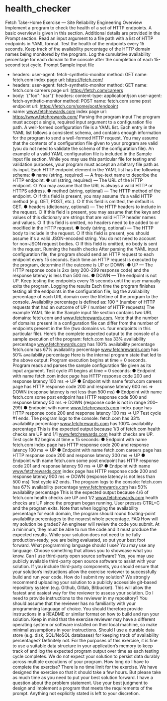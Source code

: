 # health_checker

Fetch Take-Home Exercise — Site
Reliability Engineering
Overview
Implement a program to check the health of a set of HTTP endpoints. A basic overview is given
in this section. Additional details are provided in the Prompt section.
Read an input argument to a file path with a list of HTTP endpoints in YAML format. Test the
health of the endpoints every 15 seconds. Keep track of the availability percentage of the HTTP
domain names being monitored by the program. Log the cumulative availability percentage for
each domain to the console after the completion of each 15-second test cycle.
Prompt
Sample input file
- headers:
user-agent: fetch-synthetic-monitor
method: GET
name: fetch.com index page
url: https://fetch.com/
- headers:
user-agent: fetch-synthetic-monitor
method: GET
name: fetch.com careers page
url: https://fetch.com/careers
- body: '{"foo":"bar"}'
headers:
content-type: application/json
user-agent: fetch-synthetic-monitor
method: POST
name: fetch.com some post endpoint
url: https://fetch.com/some/post/endpoint
- name: www.fetchrewards.com index page
url: https://www.fetchrewards.com/
Parsing the program input
The program must accept a single, required input argument to a configuration file path. A
well-formed configuration file is a YAML list. Each entry in the YAML list follows a consistent
schema, and contains enough information for the program to send a well-formed HTTP request.
You may assume that the contents of a configuration file given to your program are valid (you do
not need to validate the schema of the configuration file).
An example of a valid YAML configuration file is included in the Sample input file section. While
you may use this particular file for testing and validation purposes, your program must accept an
arbitrary file path as its input.
Each HTTP endpoint element in the YAML list has the following schema:
● name (string, required) — A free-text name to describe the HTTP endpoint.
● url (string, required) — The URL of the HTTP endpoint.
○ You may assume that the URL is always a valid HTTP or HTTPS address.
● method (string, optional) — The HTTP method of the endpoint.
○ If this field is present, you may assume it’s a valid HTTP method (e.g. GET, POST,
etc.).
○ If this field is omitted, the default is GET.
● headers (dictionary, optional) — The HTTP headers to include in the request.
○ If this field is present, you may assume that the keys and values of this dictionary
are strings that are valid HTTP header names and values.
○ If this field is omitted, no headers need to be added to or modified in the HTTP
request.
● body (string, optional) — The HTTP body to include in the request.
○ If this field is present, you should assume it's a valid JSON-encoded string. You
do not need to account for non-JSON request bodies.
○ If this field is omitted, no body is sent in the request.
Running the health checks
After parsing the YAML input configuration file, the program should send an HTTP request to
each endpoint every 15 seconds. Each time an HTTP request is executed by the program,
determine if the outcome is UP or DOWN:
● UP — The HTTP response code is 2xx (any 200–299 response code) and the response
latency is less than 500 ms.
● DOWN — The endpoint is not UP.
Keep testing the endpoints every 15 seconds until the user manually exits the program.
Logging the results
Each time the program finishes testing all the endpoints in the configuration file, log the
availability percentage of each URL domain over the lifetime of the program to the console.
Availability percentage is defined as:
100 * (number of HTTP requests that had an outcome of UP / number of
HTTP requests)
The example YAML file in the Sample input file section contains two URL domains: fetch.com
and www.fetchrewards.com. Note that the number of domains present in a configuration file
can differ from the number of endpoints present in the file (two domains vs. four endpoints in
this particular file).
Here’s the complete expected output to the console of a sample execution of the program:
fetch.com has 33% availability percentage
www.fetchrewards.com has 100% availability percentage
fetch.com has 67% availability percentage
www.fetchrewards.com has 50% availability percentage
Here is the internal program state that led to the above output:
Program execution begins at time = 0 seconds. Program reads and parses the sample
configuration file given as its input argument.
Test cycle #1 begins at time = 0 seconds:
● Endpoint with name fetch.com index page has HTTP response code 200 and
response latency 100 ms => UP
● Endpoint with name fetch.com careers page has HTTP response code 200 and
response latency 600 ms => DOWN (response latency is not less than 500 ms)
● Endpoint with name fetch.com some post endpoint has HTTP response code
500 and response latency 50 ms => DOWN (response code is not in range 200–299)
● Endpoint with name www.fetchrewards.com index page has HTTP response code
200 and response latency 100 ms => UP
Test cycle #1 ends. The program logs to the console:
fetch.com has 33% availability percentage
www.fetchrewards.com has 100% availability percentage
This is the expected output because 1/3 of fetch.com health checks are UP and 1/1
www.fetchrewards.com health checks are UP.
Test cycle #2 begins at time = 15 seconds:
● Endpoint with name fetch.com index page has HTTP response code 200 and
response latency 100 ms => UP
● Endpoint with name fetch.com careers page has HTTP response code 200 and
response latency 300 ms => UP
● Endpoint with name fetch.com some post endpoint has HTTP response code
201 and response latency 50 ms => UP
● Endpoint with name www.fetchrewards.com index page has HTTP response code
200 and response latency 900 ms => DOWN (response latency is not less than 500 ms)
Test cycle #2 ends. The program logs to the console:
fetch.com has 67% availability percentage
www.fetchrewards.com has 50% availability percentage
This is the expected output because 4/6 of fetch.com health checks are UP and 1/2
www.fetchrewards.com health checks are UP since the program began running.
User presses CTRL+C and the program exits.
Note that when logging the availability percentage for each domain, the program should round
floating-point availability percentages to the nearest whole percentage.
FAQ
How will my solution be graded?
An engineer will review the code you submit. At a minimum, they must be able to run the code
and it must produce the expected results. While your solution does not need to be fully
production-ready, you are being evaluated, so put your best foot forward.
What programming language should I use?
You may use any language. Choose something that allows you to showcase what you know.
Can I use third-party open source software?
Yes, you may use publicly available third-party open source software to assist with your solution.
If you include third-party components, you should ensure that your solution’s instructions allow
the exercise reviewer to successfully build and run your code.
How do I submit my solution?
We strongly recommend uploading your solution to a publicly accessible git-based repository
system (e.g. Github, Gitlab, Bitbucket). This will allow the fastest and easiest way for the
reviewer to assess your solution.
Do I need to provide instructions to the reviewer in my repository?
You should assume that the reviewer has no familiarity with your programming language of
choice. You should therefore provide instructions in a README or similar format on how to build
and run your solution. Keep in mind that the exercise reviewer may have a different operating
system or software installed on their local machine, so make minimal assumptions in your
instructions.
Should I use a durable data store (e.g. disk, SQL/NoSQL databases) for keeping track
of availability percentages?
Definitely not. For the purposes of this exercise, it is fine to use a suitable data structure in your
application’s memory to keep track of and log the expected program output over time as each
testing cycle completes. We do not expect your solution to persist data durably across multiple
executions of your program.
How long do I have to complete the exercise?
There is no time limit for the exercise. We have designed the exercise so that it should take a
few hours. But please take as much time as you need to put your best solution forward.
I have a question about the problem statement.
Use your best judgment to design and implement a program that meets the requirements of the
prompt. Anything not explicitly stated is left to your discretion.
